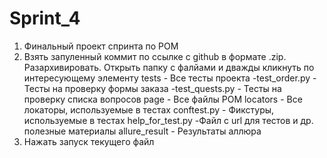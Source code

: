 # Sprint_4
1. Финальный проект спринта по POM 
2. Взять запуленный коммит по ссылке с github в формате .zip. Разархивировать. Открыть папку с фалйами и дважды кликнуть по интересующему элементу
tests - Все тесты проекта 
-test_order.py - Тесты на проверку формы заказа
-test_quests.py - Тесты на проверку списка вопросов
page - Все файлы POM 
locators - Все локаторы, используемые в тестах 
conftest.py - Фикстуры, используемые в тестах 
help_for_test.py -Файл с url для тестов и др. полезные материалы
allure_result - Результаты аллюра 
4. Нажать запуск текущего файл
